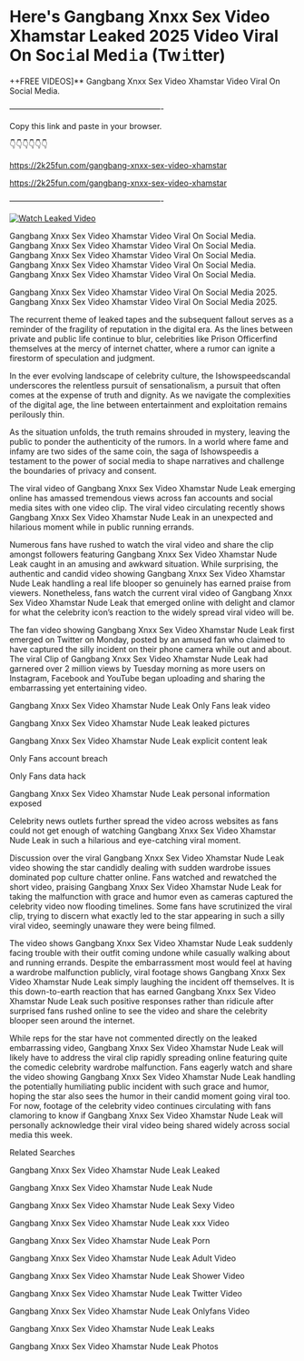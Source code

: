# Here's Gangbang Xnxx Sex Video Xhamstar Leaked 2025 Video Viral On Soc𝚒al Med𝚒a (Tw𝚒tter)

++FREE VIDEOS]** Gangbang Xnxx Sex Video Xhamstar Video Viral On Social Media.

———————————————————-

Copy this link and paste in your browser.

👇👇👇👇👇👇

https://2k25fun.com/gangbang-xnxx-sex-video-xhamstar

https://2k25fun.com/gangbang-xnxx-sex-video-xhamstar

———————————————————-

[![Watch Leaked Video](https://miro.medium.com/v2/resize:fit:828/format:webp/1*cilzJN44JGOrTw9NJCrNHA.gif "Watch Leaked Video")](https://2k25fun.com/gangbang-xnxx-sex-video-xhamstar)

Gangbang Xnxx Sex Video Xhamstar Video Viral On Social Media. Gangbang Xnxx Sex Video Xhamstar Video Viral On Social Media. Gangbang Xnxx Sex Video Xhamstar Video Viral On Social Media. Gangbang Xnxx Sex Video Xhamstar Video Viral On Social Media. Gangbang Xnxx Sex Video Xhamstar Video Viral On Social Media.

Gangbang Xnxx Sex Video Xhamstar Video Viral On Social Media 2025. Gangbang Xnxx Sex Video Xhamstar Video Viral On Social Media 2025.

The recurrent theme of leaked tapes and the subsequent fallout serves as a reminder of the fragility of reputation in the digital era. As the lines between private and public life continue to blur, celebrities like Prison Officerfind themselves at the mercy of internet chatter, where a rumor can ignite a firestorm of speculation and judgment.

In the ever evolving landscape of celebrity culture, the Ishowspeedscandal underscores the relentless pursuit of sensationalism, a pursuit that often comes at the expense of truth and dignity. As we navigate the complexities of the digital age, the line between entertainment and exploitation remains perilously thin.

As the situation unfolds, the truth remains shrouded in mystery, leaving the public to ponder the authenticity of the rumors. In a world where fame and infamy are two sides of the same coin, the saga of Ishowspeedis a testament to the power of social media to shape narratives and challenge the boundaries of privacy and consent.

The viral video of Gangbang Xnxx Sex Video Xhamstar Nude Leak emerging online has amassed tremendous views across fan accounts and social media sites with one video clip. The viral video circulating recently shows Gangbang Xnxx Sex Video Xhamstar Nude Leak in an unexpected and hilarious moment while in public running errands.

Numerous fans have rushed to watch the viral video and share the clip amongst followers featuring Gangbang Xnxx Sex Video Xhamstar Nude Leak caught in an amusing and awkward situation. While surprising, the authentic and candid video showing Gangbang Xnxx Sex Video Xhamstar Nude Leak handling a real life blooper so genuinely has earned praise from viewers. Nonetheless, fans watch the current viral video of Gangbang Xnxx Sex Video Xhamstar Nude Leak that emerged online with delight and clamor for what the celebrity icon’s reaction to the widely spread viral video will be.

The fan video showing Gangbang Xnxx Sex Video Xhamstar Nude Leak first emerged on Twitter on Monday, posted by an amused fan who claimed to have captured the silly incident on their phone camera while out and about. The viral Clip of Gangbang Xnxx Sex Video Xhamstar Nude Leak had garnered over 2 million views by Tuesday morning as more users on Instagram, Facebook and YouTube began uploading and sharing the embarrassing yet entertaining video.

Gangbang Xnxx Sex Video Xhamstar Nude Leak Only Fans leak video

Gangbang Xnxx Sex Video Xhamstar Nude Leak leaked pictures

Gangbang Xnxx Sex Video Xhamstar Nude Leak explicit content leak

Only Fans account breach

Only Fans data hack

Gangbang Xnxx Sex Video Xhamstar Nude Leak personal information exposed

Celebrity news outlets further spread the video across websites as fans could not get enough of watching Gangbang Xnxx Sex Video Xhamstar Nude Leak in such a hilarious and eye-catching viral moment.

Discussion over the viral Gangbang Xnxx Sex Video Xhamstar Nude Leak video showing the star candidly dealing with sudden wardrobe issues dominated pop culture chatter online. Fans watched and rewatched the short video, praising Gangbang Xnxx Sex Video Xhamstar Nude Leak for taking the malfunction with grace and humor even as cameras captured the celebrity video now flooding timelines. Some fans have scrutinized the viral clip, trying to discern what exactly led to the star appearing in such a silly viral video, seemingly unaware they were being filmed.

The video shows Gangbang Xnxx Sex Video Xhamstar Nude Leak suddenly facing trouble with their outfit coming undone while casually walking about and running errands. Despite the embarrassment most would feel at having a wardrobe malfunction publicly, viral footage shows Gangbang Xnxx Sex Video Xhamstar Nude Leak simply laughing the incident off themselves. It is this down-to-earth reaction that has earned Gangbang Xnxx Sex Video Xhamstar Nude Leak such positive responses rather than ridicule after surprised fans rushed online to see the video and share the celebrity blooper seen around the internet.

While reps for the star have not commented directly on the leaked embarrassing video, Gangbang Xnxx Sex Video Xhamstar Nude Leak will likely have to address the viral clip rapidly spreading online featuring quite the comedic celebrity wardrobe malfunction. Fans eagerly watch and share the video showing Gangbang Xnxx Sex Video Xhamstar Nude Leak handling the potentially humiliating public incident with such grace and humor, hoping the star also sees the humor in their candid moment going viral too. For now, footage of the celebrity video continues circulating with fans clamoring to know if Gangbang Xnxx Sex Video Xhamstar Nude Leak will personally acknowledge their viral video being shared widely across social media this week.

Related Searches

Gangbang Xnxx Sex Video Xhamstar Nude Leak Leaked

Gangbang Xnxx Sex Video Xhamstar Nude Leak Nude

Gangbang Xnxx Sex Video Xhamstar Nude Leak Sexy Video

Gangbang Xnxx Sex Video Xhamstar Nude Leak xxx Video

Gangbang Xnxx Sex Video Xhamstar Nude Leak Porn

Gangbang Xnxx Sex Video Xhamstar Nude Leak Adult Video

Gangbang Xnxx Sex Video Xhamstar Nude Leak Shower Video

Gangbang Xnxx Sex Video Xhamstar Nude Leak Twitter Video

Gangbang Xnxx Sex Video Xhamstar Nude Leak Onlyfans Video

Gangbang Xnxx Sex Video Xhamstar Nude Leak Leaks

Gangbang Xnxx Sex Video Xhamstar Nude Leak Photos